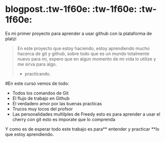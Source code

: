 # blogpost.:tw-1f60e: :tw-1f60e: :tw-1f60e:

Es mi primer proyecto para aprender a usar github con la plataforma de platzi
>En este proyecto que estoy haciendo, estoy aprendiendo mucho hacerca de git y github, sobre todo que es un mundo totalmente nuevo para mi, espero que en algun momento de mi vida lo utilize y me sirva para algo.
> - practicando.

#En este curso vemos de todo:
- Todos los comandos de Git
- El flujo de trabajo en Github
- El verdadero amor por las buenas practicas
- Trucos muy locos del profsor
- Las personalidades multilples de Freedy
esto es para aprender a usar el cherry con git
esto es imporate que lo comprenda

Y como es de esperar todo este trabajo es para** entender y practicar **lo que estoy aprendiendo.

